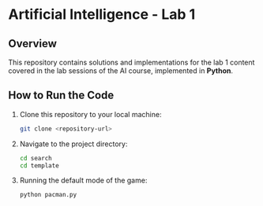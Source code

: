
# Artificial Intelligence - Lab 1

## Overview

This repository contains solutions and implementations for the lab 1 content covered in the lab sessions of the AI course, implemented in **Python**. 

## How to Run the Code

1. Clone this repository to your local machine:
   ```bash
   git clone <repository-url>
   ```
2. Navigate to the project directory:
   ```bash
   cd search
   cd template
   ```
3. Running the default mode of the game:
   ```bash
   python pacman.py
   ```